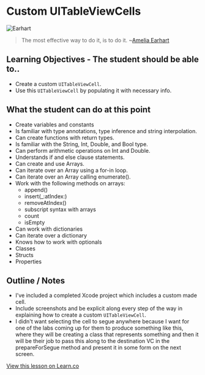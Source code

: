 # Custom UITableViewCells

![Earhart](http://i.imgur.com/YR989I2.jpg?1)


> The most effective way to do it, is to do it. ~[Amelia Earhart](https://en.wikipedia.org/wiki/Amelia_Earhart)

 
## Learning Objectives - The student should be able to..

* Create a custom `UITableViewCell`.
* Use this `UITableViewCell` by populating it with necessary info.


## What the student can do at this point 

* Create variables and constants
* Is familiar with type annotations, type inference and string interpolation.
* Can create functions with return types.
* Is familiar with the String, Int, Double, and Bool type.
* Can perform arithmetic operations on Int and Double.
* Understands if and else clause statements.
* Can create and use Arrays.
* Can iterate over an Array using a for-in loop.
* Can iterate over an Array calling enumerate().
* Work with the following methods on arrays:
	* append()
	* insert(_:atIndex:)
	* removeAtIndex()
	* subscript syntax with arrays
	* count
	* isEmpty
* Can work with dictionaries 
* Can iterate over a dictionary
* Knows how to work with optionals
* Classes
* Structs
* Properties

## Outline / Notes

* I've included a completed Xcode project which includes a custom made cell.
* Include screenshots and be explicit along every step of the way in explaining how to create a custom `UITableViewCell`. 
* I didn't want selecting the cell to segue anywhere because I want for one of the labs coming up for them to produce something like this, where they will be creating a class that represents something and then it will be their job to pass this along to the destination VC in the prepareForSegue method and present it in some form on the next screen.

<a href='https://learn.co/lessons/customcells' data-visibility='hidden'>View this lesson on Learn.co</a>
